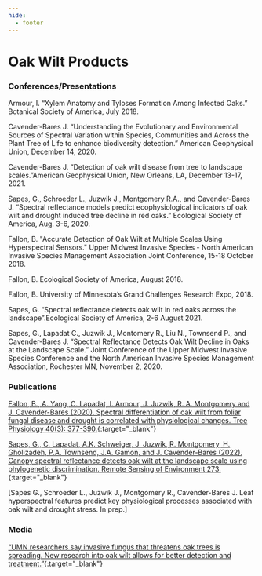 ```yaml
---
hide:
  - footer
---
```


# Oak Wilt Products
### Conferences/Presentations

Armour, I. “Xylem Anatomy and Tyloses Formation Among Infected Oaks.” Botanical Society of America, July 2018.

Cavender-Bares J. “Understanding the Evolutionary and Environmental Sources of Spectral Variation within Species, Communities and Across the Plant Tree of Life to enhance biodiversity detection.” American Geophysical Union, December 14, 2020.

Cavender-Bares J. “Detection of oak wilt disease from tree to landscape scales.”American Geophysical Union, New Orleans, LA, December 13-17, 2021.  

Sapes, G., Schroeder L., Juzwik J., Montgomery R.A., and Cavender-Bares J. “Spectral reflectance models predict ecophysiological indicators of oak wilt and drought induced tree decline in red oaks.” Ecological Society of America, Aug. 3-6, 2020.

Fallon, B. "Accurate Detection of Oak Wilt at Multiple Scales Using Hyperspectral Sensors." Upper Midwest Invasive Species - North American Invasive Species Management Association Joint Conference, 15-18 October 2018.

Fallon, B. Ecological Society of America, August 2018.

Fallon, B. University of Minnesota’s Grand Challenges Research Expo, 2018.

Sapes, G. “Spectral reflectance detects oak wilt in red oaks across the landscape”.Ecological Society of America, 2-6 August 2021.

Sapes, G., Lapadat C., Juzwik J., Montomery R., Liu N., Townsend P., and Cavender-Bares J. “Spectral Reflectance Detects Oak Wilt Decline in Oaks at the Landscape Scale.” Joint Conference of the Upper Midwest Invasive Species Conference and the North American Invasive Species Management Association, Rochester MN, November 2, 2020.

### Publications

[Fallon, B., A. Yang, C. Lapadat, I. Armour, J. Juzwik, R. A. Montgomery and J. Cavender-Bares (2020). Spectral differentiation of oak wilt from foliar fungal disease and drought is correlated with physiological changes. Tree Physiology 40(3): 377-390.](https://drive.google.com/file/d/1v7v0ofzl4-izmm82D1lbhPw-330ubWc9/view?usp=sharing){:target="\_blank"}

[Sapes, G., C. Lapadat, A.K. Schweiger, J. Juzwik, R. Montgomery, H. Gholizadeh, P.A. Townsend, J.A. Gamon, and J. Cavender-Bares (2022). Canopy spectral reflectance detects oak wilt at the landscape scale using phylogenetic discrimination. Remote Sensing of Environment 273.](https://drive.google.com/file/d/1jvwWEzR_vVr5V_qRQ-o6UPUI2KNBc5Cq/view?usp=sharing){:target="\_blank"}

[Sapes G., Schroeder L., Juzwik J., Montgomery R., Cavender-Bares J. Leaf hyperspectral features predict key physiological processes associated with oak wilt and drought stress. In prep.]

### Media

[“UMN researchers say invasive fungus that threatens oak trees is spreading. New research into oak wilt allows for better detection and treatment.”](https://mndaily.com/262507/news/tree-d-lightly-umn-researchers-say-invasive-fungus-threatens-oak-trees-is-spreading/){:target="\_blank"}
